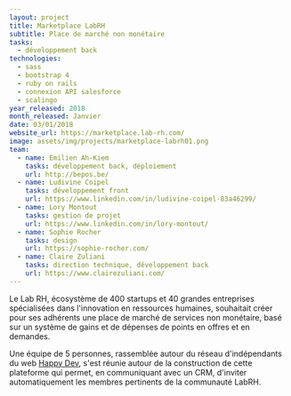 ```yaml
---
layout: project
title: Marketplace LabRH
subtitle: Place de marché non monétaire
tasks:
  - développement back
technologies:
  - sass
  - bootstrap 4
  - ruby on rails
  - connexion API salesforce
  - scalingo
year_released: 2018
month_released: Janvier
date: 03/01/2018
website_url: https://marketplace.lab-rh.com/
image: assets/img/projects/marketplace-labrh01.png
team:
  - name: Emilien Ah-Kiem
    tasks: développement back, déploiement
    url: http://bepos.be/
  - name: Ludivine Coipel
    tasks: développement front
    url: https://www.linkedin.com/in/ludivine-coipel-83a46299/
  - name: Lory Montout
    tasks: gestion de projet
    url: https://www.linkedin.com/in/lory-montout/
  - name: Sophie Rocher
    tasks: design
    url: https://sophie-rocher.com/
  - name: Claire Zuliani
    tasks: direction technique, développement back
    url: https://www.clairezuliani.com/
---
```


Le Lab RH, écosystème de 400 startups et 40 grandes entreprises spécialisées dans l'innovation en ressources humaines, souhaitait créer pour ses adhérents une place de marché de services non monétaire, basé sur un système de gains et de dépenses de points en offres et en demandes.

Une équipe de 5 personnes, rassemblée autour du réseau d'indépendants du web [Happy Dev](http://happy-dev.fr/), s'est réunie autour de la construction de cette plateforme qui permet, en communiquant avec un CRM, d'inviter automatiquement les membres pertinents de la communauté LabRH.

